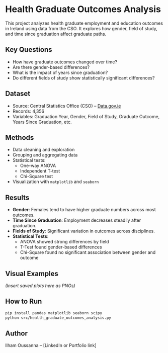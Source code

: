 # Health Graduate Outcomes Analysis

This project analyzes health graduate employment and education outcomes in Ireland using data from the CSO. It explores how gender, field of study, and time since graduation affect graduate paths.

## Key Questions
- How have graduate outcomes changed over time?
- Are there gender-based differences?
- What is the impact of years since graduation?
- Do different fields of study show statistically significant differences?

## Dataset
- Source: Central Statistics Office (CSO) – [Data.gov.ie](https://data.gov.ie/dataset/hgo03-health-graduate-outcomes)
- Records: 4,356
- Variables: Graduation Year, Gender, Field of Study, Graduate Outcome, Years Since Graduation, etc.

## Methods
- Data cleaning and exploration
- Grouping and aggregating data
- Statistical tests:
  - One-way ANOVA
  - Independent T-test
  - Chi-Square test
- Visualization with `matplotlib` and `seaborn`

## Results
- **Gender**: Females tend to have higher graduate numbers across most outcomes.
- **Time Since Graduation**: Employment decreases steadily after graduation.
- **Fields of Study**: Significant variation in outcomes across disciplines.
- **Statistical Tests**:
  - ANOVA showed strong differences by field
  - T-Test found gender-based differences
  - Chi-Square found no significant association between gender and outcome

## Visual Examples
*(Insert saved plots here as PNGs)*

## How to Run
```bash
pip install pandas matplotlib seaborn scipy
python src/health_graduate_outcomes_analysis.py
```

## Author
Ilham Oussanna – [LinkedIn or Portfolio link]
